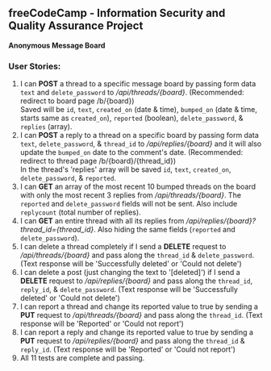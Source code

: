 **freeCodeCamp** - Information Security and Quality Assurance Project
------

**Anonymous Message Board**

### User Stories:

1. I can **POST** a thread to a specific message board by passing form data `text` and `delete_password` to _/api/threads/{board}_. (Recommended: redirect to board page /b/{board})\
	Saved will be `id`, `text`, `created_on` (date & time), `bumped_on` (date & time, starts same as `created_on`), `reported` (boolean), `delete_password`, & `replies` (array).
2. I can **POST** a reply to a thread on a specific board by passing form data `text`, `delete_password`, & `thread_id` to _/api/replies/{board}_ and it will also update the `bumped_on` date to the comment's date. (Recommended: redirect to thread page /b/{board}/{thread\_id})\
	In the thread's 'replies' array will be saved `id`, `text`, `created_on`, `delete_password`, & `reported`.
3. I can **GET** an array of the most recent 10 bumped threads on the board with only the most recent 3 replies from _/api/threads/{board}_. The `reported` and `delete_password` fields will not be sent. Also include `replycount` (total number of replies).
4. I can **GET** an entire thread with all its replies from _/api/replies/{board}?thread\_id={thread\_id}_. Also hiding the same fields (`reported` and `delete_password`).
5. I can delete a thread completely if I send a **DELETE** request to _/api/threads/{board}_ and pass along the `thread_id` & `delete_password`. (Text response will be 'Successfully deleted' or 'Could not delete')
6. I can delete a post (just changing the text to '\[deleted\]') if I send a **DELETE** request to _/api/replies/{board}_ and pass along the `thread_id`, `reply_id`, & `delete_password`. (Text response will be 'Successfully deleted' or 'Could not delete')
7. I can report a thread and change its reported value to true by sending a **PUT** request to _/api/threads/{board}_ and pass along the `thread_id`. (Text response will be 'Reported' or 'Could not report')
8. I can report a reply and change its reported value to true by sending a **PUT** request to _/api/replies/{board}_ and pass along the `thread_id` & `reply_id`. (Text response will be 'Reported' or 'Could not report')
9. All 11 tests are complete and passing.